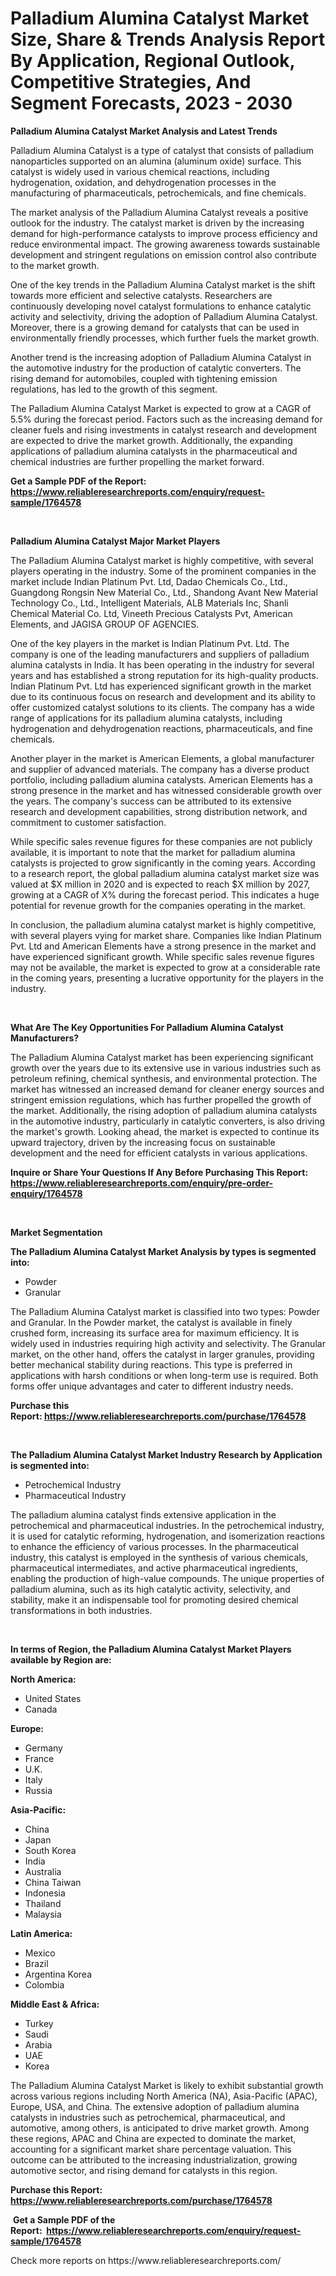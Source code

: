 <p><h1>Palladium Alumina Catalyst Market Size, Share & Trends Analysis Report By Application, Regional Outlook, Competitive Strategies, And Segment Forecasts, 2023 - 2030</h1></p><p><strong>Palladium Alumina Catalyst Market Analysis and Latest Trends</strong></p>
<p><p>Palladium Alumina Catalyst is a type of catalyst that consists of palladium nanoparticles supported on an alumina (aluminum oxide) surface. This catalyst is widely used in various chemical reactions, including hydrogenation, oxidation, and dehydrogenation processes in the manufacturing of pharmaceuticals, petrochemicals, and fine chemicals.</p><p>The market analysis of the Palladium Alumina Catalyst reveals a positive outlook for the industry. The catalyst market is driven by the increasing demand for high-performance catalysts to improve process efficiency and reduce environmental impact. The growing awareness towards sustainable development and stringent regulations on emission control also contribute to the market growth.</p><p>One of the key trends in the Palladium Alumina Catalyst market is the shift towards more efficient and selective catalysts. Researchers are continuously developing novel catalyst formulations to enhance catalytic activity and selectivity, driving the adoption of Palladium Alumina Catalyst. Moreover, there is a growing demand for catalysts that can be used in environmentally friendly processes, which further fuels the market growth.</p><p>Another trend is the increasing adoption of Palladium Alumina Catalyst in the automotive industry for the production of catalytic converters. The rising demand for automobiles, coupled with tightening emission regulations, has led to the growth of this segment.</p><p>The Palladium Alumina Catalyst Market is expected to grow at a CAGR of 5.5% during the forecast period. Factors such as the increasing demand for cleaner fuels and rising investments in catalyst research and development are expected to drive the market growth. Additionally, the expanding applications of palladium alumina catalysts in the pharmaceutical and chemical industries are further propelling the market forward.</p></p>
<p><strong>Get a Sample PDF of the Report:&nbsp; <a href="https://www.reliableresearchreports.com/enquiry/request-sample/1764578">https://www.reliableresearchreports.com/enquiry/request-sample/1764578</a></strong></p>
<p>&nbsp;</p>
<p><strong>Palladium Alumina Catalyst Major Market Players</strong></p>
<p><p>The Palladium Alumina Catalyst market is highly competitive, with several players operating in the industry. Some of the prominent companies in the market include Indian Platinum Pvt. Ltd, Dadao Chemicals Co., Ltd., Guangdong Rongsin New Material Co., Ltd., Shandong Avant New Material Technology Co., Ltd., Intelligent Materials, ALB Materials Inc, Shanli Chemical Material Co. Ltd, Vineeth Precious Catalysts Pvt, American Elements, and JAGISA GROUP OF AGENCIES.</p><p>One of the key players in the market is Indian Platinum Pvt. Ltd. The company is one of the leading manufacturers and suppliers of palladium alumina catalysts in India. It has been operating in the industry for several years and has established a strong reputation for its high-quality products. Indian Platinum Pvt. Ltd has experienced significant growth in the market due to its continuous focus on research and development and its ability to offer customized catalyst solutions to its clients. The company has a wide range of applications for its palladium alumina catalysts, including hydrogenation and dehydrogenation reactions, pharmaceuticals, and fine chemicals.</p><p>Another player in the market is American Elements, a global manufacturer and supplier of advanced materials. The company has a diverse product portfolio, including palladium alumina catalysts. American Elements has a strong presence in the market and has witnessed considerable growth over the years. The company's success can be attributed to its extensive research and development capabilities, strong distribution network, and commitment to customer satisfaction.</p><p>While specific sales revenue figures for these companies are not publicly available, it is important to note that the market for palladium alumina catalysts is projected to grow significantly in the coming years. According to a research report, the global palladium alumina catalyst market size was valued at $X million in 2020 and is expected to reach $X million by 2027, growing at a CAGR of X% during the forecast period. This indicates a huge potential for revenue growth for the companies operating in the market.</p><p>In conclusion, the palladium alumina catalyst market is highly competitive, with several players vying for market share. Companies like Indian Platinum Pvt. Ltd and American Elements have a strong presence in the market and have experienced significant growth. While specific sales revenue figures may not be available, the market is expected to grow at a considerable rate in the coming years, presenting a lucrative opportunity for the players in the industry.</p></p>
<p>&nbsp;</p>
<p><strong>What Are The Key Opportunities For Palladium Alumina Catalyst Manufacturers?</strong></p>
<p><p>The Palladium Alumina Catalyst market has been experiencing significant growth over the years due to its extensive use in various industries such as petroleum refining, chemical synthesis, and environmental protection. The market has witnessed an increased demand for cleaner energy sources and stringent emission regulations, which has further propelled the growth of the market. Additionally, the rising adoption of palladium alumina catalysts in the automotive industry, particularly in catalytic converters, is also driving the market's growth. Looking ahead, the market is expected to continue its upward trajectory, driven by the increasing focus on sustainable development and the need for efficient catalysts in various applications.</p></p>
<p><strong>Inquire or Share Your Questions If Any Before Purchasing This Report: <a href="https://www.reliableresearchreports.com/enquiry/pre-order-enquiry/1764578">https://www.reliableresearchreports.com/enquiry/pre-order-enquiry/1764578</a></strong></p>
<p>&nbsp;</p>
<p><strong>Market Segmentation</strong></p>
<p><strong>The Palladium Alumina Catalyst Market Analysis by types is segmented into:</strong></p>
<p><ul><li>Powder</li><li>Granular</li></ul></p>
<p><p>The Palladium Alumina Catalyst market is classified into two types: Powder and Granular. In the Powder market, the catalyst is available in finely crushed form, increasing its surface area for maximum efficiency. It is widely used in industries requiring high activity and selectivity. The Granular market, on the other hand, offers the catalyst in larger granules, providing better mechanical stability during reactions. This type is preferred in applications with harsh conditions or when long-term use is required. Both forms offer unique advantages and cater to different industry needs.</p></p>
<p><strong>Purchase this Report:&nbsp;<a href="https://www.reliableresearchreports.com/purchase/1764578">https://www.reliableresearchreports.com/purchase/1764578</a></strong></p>
<p>&nbsp;</p>
<p><strong>The Palladium Alumina Catalyst Market Industry Research by Application is segmented into:</strong></p>
<p><ul><li>Petrochemical Industry</li><li>Pharmaceutical Industry</li></ul></p>
<p><p>The palladium alumina catalyst finds extensive application in the petrochemical and pharmaceutical industries. In the petrochemical industry, it is used for catalytic reforming, hydrogenation, and isomerization reactions to enhance the efficiency of various processes. In the pharmaceutical industry, this catalyst is employed in the synthesis of various chemicals, pharmaceutical intermediates, and active pharmaceutical ingredients, enabling the production of high-value compounds. The unique properties of palladium alumina, such as its high catalytic activity, selectivity, and stability, make it an indispensable tool for promoting desired chemical transformations in both industries.</p></p>
<p>&nbsp;</p>
<p><strong>In terms of Region, the Palladium Alumina Catalyst Market Players available by Region are:</strong></p>
<p>
    <p> <strong> North America: </strong>
        <ul>
            <li>United States</li>
            <li>Canada</li>
        </ul>
        </p> 
    <p> <strong> Europe: </strong>
        <ul>
            <li>Germany</li>
            <li>France</li>
            <li>U.K.</li>
            <li>Italy</li>
            <li>Russia</li>
        </ul>
        </p> 
    <p> <strong> Asia-Pacific: </strong>
        <ul>
            <li>China</li>
            <li>Japan</li>
            <li>South Korea</li>
            <li>India</li>
            <li>Australia</li>
            <li>China Taiwan</li>
            <li>Indonesia</li>
            <li>Thailand</li>
            <li>Malaysia</li>
        </ul>
        </p> 
    <p> <strong> Latin America: </strong>
        <ul>
            <li>Mexico</li>
            <li>Brazil</li>
            <li>Argentina Korea</li>
            <li>Colombia</li>
        </ul>
        </p> 
    <p> <strong> Middle East & Africa: </strong>
        <ul>
            <li>Turkey</li>
            <li>Saudi</li>
            <li>Arabia</li>
            <li>UAE</li>
            <li>Korea</li>
        </ul>
    </p>
    </p>
<p><p>The Palladium Alumina Catalyst Market is likely to exhibit substantial growth across various regions including North America (NA), Asia-Pacific (APAC), Europe, USA, and China. The extensive adoption of palladium alumina catalysts in industries such as petrochemical, pharmaceutical, and automotive, among others, is anticipated to drive market growth. Among these regions, APAC and China are expected to dominate the market, accounting for a significant market share percentage valuation. This outcome can be attributed to the increasing industrialization, growing automotive sector, and rising demand for catalysts in this region.</p></p>
<p><strong>Purchase this Report: <a href="https://www.reliableresearchreports.com/purchase/1764578">https://www.reliableresearchreports.com/purchase/1764578</a></strong></p>
<p>&nbsp;<strong>Get a Sample PDF of the Report:&nbsp;&nbsp;<a href="https://www.reliableresearchreports.com/enquiry/request-sample/1764578">https://www.reliableresearchreports.com/enquiry/request-sample/1764578</a></strong></p>
<p><strong></strong></p>
<p>Check more reports on https://www.reliableresearchreports.com/</p>